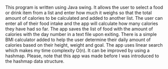This program is written using Java swing.
It allows the user to select a food or drink item from a list and enter how much it weighs so that the total amount of calories to be calculated and added to another list.
The user can enter all of their food intake and the app will calculate how many calories they have had so far.
The app saves the list of food with the amount of calories with the day number in a text file upon exiting.
There is a simple BMI calculator added to help the user determine their daily amount of calories based on their height, weight and goal.
The app uses linear search which makes my time complexity O(n).
It can be improved by using a hashmap.
Please, note that this app was made before I was introduced to the hashmap data structure.
